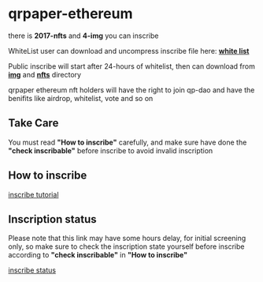 # qrpaper-ethereum

there is **2017-nfts** and **4-img** you can inscribe

WhiteList user can download and uncompress inscribe file here: **[white list](https://qrpaper.github.io/whitelist.html)**

Public inscribe will start after 24-hours of whitelist, then can download from **[img](./img)** and **[nfts](./nfts)** directory

qrpaper ethereum nft holders will have the right to join qp-dao and have the benifits like airdrop, whitelist, vote and so on

## Take Care
You must read **"How to inscribe"** carefully, and make sure have done the **"check inscribable"** before inscribe to avoid invalid inscription

## How to inscribe
[inscribe tutorial](../docs/inscribe.md)

## Inscription status
Please note that this link may have some hours delay, for initial screening only, so make sure to check the inscription state yourself before inscribe according to **"check inscribable"** in **"How to inscribe"**

[inscribe status](https://inscription.qrpaper.dedyn.io/inscription/qrpaper-ethereum.html)
